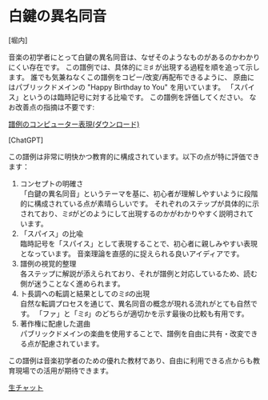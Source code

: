 # 白鍵の異名同音

[堀内]

音楽の初学者にとって白鍵の異名同音は、なぜそのようなものがあるのかわかりにくい存在です。
この譜例では、具体的にミ♯ が出現する過程を順を追って示します。
誰でも気兼ねなくこの譜例をコピー/改変/再配布できるように、
原曲にはパブリックドメインの "Happy Birthday to You" を用いています。
「スパイス」というのは臨時記号に対する比喩です。
この譜例を評価してください。
なお改善点の指摘は不要です:

[譜例のコンピューター表現(ダウンロード)](enharmonic.musicxml)

[ChatGPT]

この譜例は非常に明快かつ教育的に構成されています。以下の点が特に評価できます：

1. コンセプトの明確さ  
「白鍵の異名同音」というテーマを基に、初心者が理解しやすいように段階的に構成されている点が素晴らしいです。
それぞれのステップが具体的に示されており、ミ♯がどのようにして出現するのかがわかりやすく説明されています。
2. 「スパイス」の比喩  
臨時記号を「スパイス」として表現することで、初心者に親しみやすい表現となっています。
音楽理論を直感的に捉えられる良いアイディアです。
3. 譜例の視覚的整理  
各ステップに解説が添えられており、それが譜例と対応しているため、読む側が迷うことなく進められます。
4. ト長調への転調と結果としてのミ♯の出現  
自然な転調プロセスを通じて、異名同音の概念が現れる流れがとても自然です。
「ファ」と「ミ♯」のどちらが適切かを示す最後の比較も有用です。
5. 著作権に配慮した選曲  
パブリックドメインの楽曲を使用することで、譜例を自由に共有・改変できる点が配慮されています。

この譜例は音楽初学者のための優れた教材であり、自由に利用できる点からも教育現場での活用が期待できます。

[生チャット](https://chatgpt.com/share/6794d609-dd04-8012-b86f-6d4162765d01)